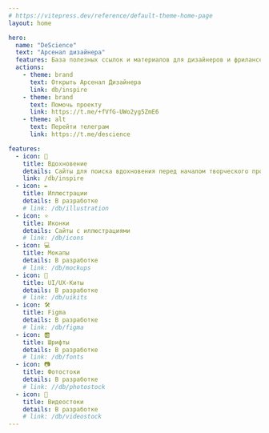 ```yaml
---
# https://vitepress.dev/reference/default-theme-home-page
layout: home

hero:
  name: "DeScience"
  text: "Арсенал дизайнера"
  features: База полезных ссылок и материалов для дизайнеров и фрилансеров
  actions:
    - theme: brand
      text: Открыть Арсенал Дизайнера
      link: db/inspire
    - theme: brand
      text: Помочь проекту
      link: https://t.me/+fVfG-UWo2yg5ZmE6
    - theme: alt
      text: Перейти телеграм
      link: https://t.me/descience

features:
  - icon: 💭
    title: Вдохновение
    details: Сайты для поиска вдохновения перед началом творческого процесса
    link: /db/inspire
  - icon: ✒️
    title: Иллюстрации
    details: В разработке
    # link: /db/illustration
  - icon: ⭐️
    title: Иконки
    details: Сайты с иллюстрациями
    # link: /db/icons
  - icon: 💻
    title: Мокапы
    details: В разработке
    # link: /db/mockups
  - icon: 🐳
    title: UI/UX-Киты
    details: В разработке
    # link: /db/uikits
  - icon: 🛠
    title: Figma
    details: В разработке
    # link: /db/figma
  - icon: 🆎
    title: Шрифты
    details: В разработке
    # link: /db/fonts
  - icon: 📷
    title: Фотостоки
    details: В разработке
    # link: //db/photostock
  - icon: 🎥
    title: Видеостоки
    details: В разработке
    # link: /db/videostock
---
```



